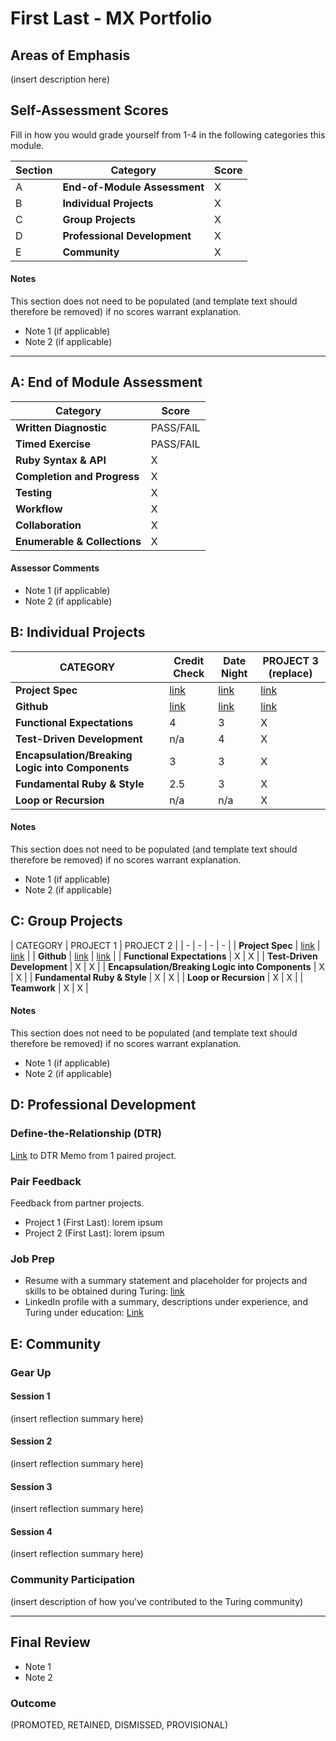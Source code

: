 # First Last - MX Portfolio

## Areas of Emphasis

(insert description here)

## Self-Assessment Scores

Fill in how you would grade yourself from 1-4 in the following categories this module.

| Section | Category | Score |
| - | ----- | - |
| A | **End-of-Module Assessment** | X |
| B | **Individual Projects** | X |
| C | **Group Projects** | X |
| D | **Professional Development** | X |
| E | **Community** | X |

#### Notes

This section does not need to be populated (and template text should therefore be removed) if no scores warrant explanation.

*   Note 1 (if applicable)
*   Note 2 (if applicable)

------------------------------------------------

## A: End of Module Assessment

| Category | Score |
| ----- | - |
| **Written Diagnostic** | PASS/FAIL |
| **Timed Exercise** | PASS/FAIL |
| **Ruby Syntax & API** | X |
| **Completion and Progress** | X |
| **Testing** | X |
| **Workflow** | X |
| **Collaboration** | X |
| **Enumerable & Collections** | X |

#### Assessor Comments

*   Note 1 (if applicable)
*   Note 2 (if applicable)


## B: Individual Projects

| CATEGORY | Credit Check | Date Night | PROJECT 3 (replace) |
| - | - | - | - |
| **Project Spec** | [link](http://backend.turing.io/module1/projects/credit_check) | [link](http://backend.turing.io/module1/projects/date_night) | [link](http://example.com) |
| **Github** | [link](https://github.com/glassjoseph/projects) | [link](https://github.com/glassjoseph/date_night) | [link](http://example.com) |
| **Functional Expectations** | 4 | 3 | X |
| **Test-Driven Development** | n/a | 4 | X |
| **Encapsulation/Breaking Logic into Components** | 3 | 3 | X |
| **Fundamental Ruby & Style** | 2.5 | 3 | X |
| **Loop or Recursion** | n/a | n/a | X |

#### Notes

This section does not need to be populated (and template text should therefore be removed) if no scores warrant explanation.

*   Note 1 (if applicable)
*   Note 2 (if applicable)


## C: Group Projects

| CATEGORY | PROJECT 1 | PROJECT 2 |
| - | - | - | - |
| **Project Spec** | [link](http://example.com) | [link](http://example.com) |
| **Github** | [link](http://example.com) | [link](http://example.com) |
| **Functional Expectations** | X | X |
| **Test-Driven Development** | X | X |
| **Encapsulation/Breaking Logic into Components** | X | X |
| **Fundamental Ruby & Style** | X | X |
| **Loop or Recursion** | X | X |
| **Teamwork** | X | X |

#### Notes

This section does not need to be populated (and template text should therefore be removed) if no scores warrant explanation.

*   Note 1 (if applicable)
*   Note 2 (if applicable)


## D: Professional Development

### Define-the-Relationship (DTR)

[Link](http://example.com) to DTR Memo from 1 paired project.

### Pair Feedback

Feedback from partner projects.

*   Project 1 (First Last): lorem ipsum
*   Project 2 (First Last): lorem ipsum

### Job Prep

*   Resume with a summary statement and placeholder for projects and skills to be obtained during Turing: [link](http://example.com)
*   LinkedIn profile with a summary, descriptions under experience, and Turing under education: [Link](http://example.com)



## E: Community

### Gear Up

#### Session 1
(insert reflection summary here)

#### Session 2
(insert reflection summary here)

#### Session 3
(insert reflection summary here)

#### Session 4
(insert reflection summary here)

### Community Participation
(insert description of how you've contributed to the Turing community)

-------------------------------------------------------------

## Final Review

*   Note 1
*   Note 2

### Outcome

(PROMOTED, RETAINED, DISMISSED, PROVISIONAL)